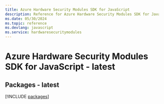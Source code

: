 ```yaml
---
title: Azure Hardware Security Modules SDK for JavaScript
description: Reference for Azure Hardware Security Modules SDK for JavaScript
ms.date: 05/30/2024
ms.topic: reference
ms.devlang: javascript
ms.service: hardwaresecuritymodules
---
```

# Azure Hardware Security Modules SDK for JavaScript - latest
## Packages - latest
[!INCLUDE [packages](hardware-security-modules-index.md)]